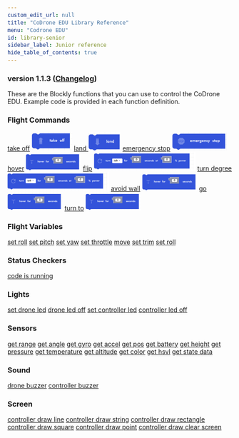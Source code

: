```yaml
---
custom_edit_url: null
title: "CoDrone EDU Library Reference"
menu: "Codrone EDU"
id: library-senior
sidebar_label: Junior reference
hide_table_of_contents: true
---
```

<h3 class="homeDocLandingVersion">version 1.1.3 (<a class="orange-link" href="/docs/codrone-edu/blockly/changelog">Changelog</a>)</h3>
These are the Blockly functions that you can use to control the CoDrone EDU. Example code is provided in each function definition.

<div class="boxLanding">
    <div class="parentContainer">
    </div>
    <div  class="parentContainer">
    <div class="box-reference-shadow">
        <h3>Flight Commands</h3>
        <a href="/docs/codrone-edu/blockly/Flight-Commands/01-takeoff">take off</a>
            <img src="/img/takeoff.png"></img>
        <a href="/docs/codrone-edu/blockly/Flight-Commands/02-land">land </a>
            <img src="/img/land.png"></img>
        <a href="/docs/codrone-edu/blockly/Flight-Commands/03-emergency-stop">emergency stop</a>
            <img src="/img/emergency_stop.png"></img>
        <a href="/docs/codrone-edu/blockly/Flight-Commands/04-hover">hover</a>
            <img src="/img/hover.png"></img>
        <a href="/docs/codrone-edu/blockly/Flight-Commands/05-flip">flip</a>
            <img src="/img/go_for_seconds_at_power.png"></img>
        <a href="/docs/codrone-edu/blockly/Flight-Commands/06-turn-degree">turn degree</a>
            <img src="/img/turn_for_seconds_at_power.png"></img>
        <a href="/docs/codrone-edu/blockly/Flight-Commands/07-avoid-wall">avoid wall</a>
            <img src="/img/hover.png"></img>  
        <a href="/docs/codrone-edu/blockly/Flight-Commands/08-go">go</a>
            <img src="/img/hover.png"></img>  
        <a href="/docs/codrone-edu/blockly/Flight-Commands/09-turn-to"> turn to</a>
            <img src="/img/hover.png"></img>  
  </div>
  </div>
  <div class="parentContainer">
   <div class="box-reference-shadow">
    <h3>Flight Variables</h3>
    <a href="/docs/codrone-edu/blockly/Flight-Variables/01-set-roll">set roll</a>
    <a href="/docs/codrone-edu/blockly/Flight-Variables/02-set-pitch">set pitch</a>
    <a href="/docs/codrone-edu/blockly/Flight-Variables/03-set-yaw">set yaw</a>
    <a href="/docs/codrone-edu/blockly/Flight-Variables/04-set-throttle">set throttle</a>
    <a href="/docs/codrone-edu/blockly/Flight-Variables/05-move">move</a>
    <a href="/docs/codrone-edu/blockly/Flight-Variables/06-set-trim">set trim</a>
    <a href="/docs/codrone-edu/blockly/Flight-Variables/07-get-trim">set roll</a>
  </div>
  </div>
    <div class="parentContainer">
   <div class="box-reference-shadow">
    <h3>Status Checkers</h3>
    <a href="/docs/codrone-edu/blockly/Status-Checkers/01-code-is-running">code is running</a>
  </div>
  </div>
    <div class="parentContainer">
   <div class="box-reference-shadow">
    <h3>Lights</h3>
    <a href="/docs/codrone-edu/blockly/Lights/01-set-drone-led">set drone led</a>
    <a href="/docs/codrone-edu/blockly/Lights/02-drone-led-off">drone led off</a>
    <a href="/docs/codrone-edu/blockly/Lights/03-set-controller-led">set controller led</a>
    <a href="/docs/codrone-edu/blockly/Lights/04-controller-led-off">controller led off</a>
  </div>
  </div>
      <div class="parentContainer">
   <div class="box-reference-shadow">
    <h3>Sensors</h3>
    <a href="/docs/codrone-edu/blockly/Sensors/01-get-range">get range</a>
    <a href="/docs/codrone-edu/blockly/Sensors/02-get-angle">get angle</a>
    <a href="/docs/codrone-edu/blockly/Sensors/03-get-gyro">get gyro</a>
    <a href="/docs/codrone-edu/blockly/Sensors/04-get-accel">get accel</a>
    <a href="/docs/codrone-edu/blockly/Sensors/05-get-pos">get pos</a>
    <a href="/docs/codrone-edu/blockly/Sensors/06-get-battery">get battery</a>
    <a href="/docs/codrone-edu/blockly/Sensors/07-get-height">get height</a>
    <a href="/docs/codrone-edu/blockly/Sensors/08-get-pressure">get pressure</a>
    <a href="/docs/codrone-edu/blockly/Sensors/09-get-temperature">get temperature</a>
    <a href="/docs/codrone-edu/blockly/Sensors/10-get-altitude">get altitude</a>
    <a href="/docs/codrone-edu/blockly/Sensors/11-get-color">get color</a>
    <a href="/docs/codrone-edu/blockly/Sensors/12-get-hsvl">get hsvl</a>
    <a href="/docs/codrone-edu/blockly/Sensors/13-get-state-data">get state data</a>
  </div>
  </div>
        <div class="parentContainer">
   <div class="box-reference-shadow">
    <h3>Sound</h3>
    <a href="/docs/codrone-edu/blockly/Sound/01-drone-buzzer">drone buzzer</a>
    <a href="/docs/codrone-edu/blockly/Sound/02-controller-buzzer">controller buzzer</a>
  </div>
  </div>
          <div class="parentContainer">
   <div class="box-reference-shadow">
    <h3>Screen</h3>
    <a href="/docs/codrone-edu/blockly/Screen/01-controller-draw-line">controller draw line</a>
    <a href="/docs/codrone-edu/blockly/Screen/02-controller-draw-string">controller draw string</a>
    <a href="/docs/codrone-edu/blockly/Screen/03-controller-draw-rectangle">controller draw rectangle</a>
    <a href="/docs/codrone-edu/blockly/Screen/04-controller-draw-square">controller draw square</a>
    <a href="/docs/codrone-edu/blockly/Screen/05-controller-draw-point">controller draw point</a>
    <a href="/docs/codrone-edu/blockly/Screen/06-controller-draw-clear-screen">controller draw clear screen</a>
  </div>
  </div>
  <div  class="parentContainer">
  </div>
</div>
